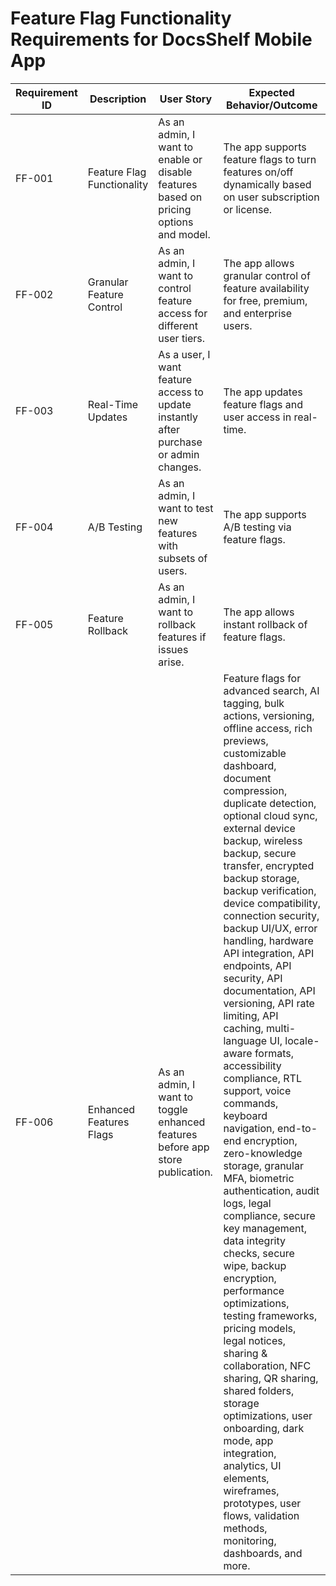 # Feature Flag Functionality Requirements for DocsShelf Mobile App

| Requirement ID | Description                | User Story                                                                            | Expected Behavior/Outcome                                                                                                                                                                                                                                                                                                                                                                                                                                                                                                                                                                                                                                                                                                                                                                                                                                                                                                                                                                                                                                                                                                                                                 |
| -------------- | -------------------------- | ------------------------------------------------------------------------------------- | ------------------------------------------------------------------------------------------------------------------------------------------------------------------------------------------------------------------------------------------------------------------------------------------------------------------------------------------------------------------------------------------------------------------------------------------------------------------------------------------------------------------------------------------------------------------------------------------------------------------------------------------------------------------------------------------------------------------------------------------------------------------------------------------------------------------------------------------------------------------------------------------------------------------------------------------------------------------------------------------------------------------------------------------------------------------------------------------------------------------------------------------------------------------------- |
| FF-001         | Feature Flag Functionality | As an admin, I want to enable or disable features based on pricing options and model. | The app supports feature flags to turn features on/off dynamically based on user subscription or license.                                                                                                                                                                                                                                                                                                                                                                                                                                                                                                                                                                                                                                                                                                                                                                                                                                                                                                                                                                                                                                                                 |
| FF-002         | Granular Feature Control   | As an admin, I want to control feature access for different user tiers.               | The app allows granular control of feature availability for free, premium, and enterprise users.                                                                                                                                                                                                                                                                                                                                                                                                                                                                                                                                                                                                                                                                                                                                                                                                                                                                                                                                                                                                                                                                          |
| FF-003         | Real-Time Updates          | As a user, I want feature access to update instantly after purchase or admin changes. | The app updates feature flags and user access in real-time.                                                                                                                                                                                                                                                                                                                                                                                                                                                                                                                                                                                                                                                                                                                                                                                                                                                                                                                                                                                                                                                                                                               |
| FF-004         | A/B Testing                | As an admin, I want to test new features with subsets of users.                       | The app supports A/B testing via feature flags.                                                                                                                                                                                                                                                                                                                                                                                                                                                                                                                                                                                                                                                                                                                                                                                                                                                                                                                                                                                                                                                                                                                           |
| FF-005         | Feature Rollback           | As an admin, I want to rollback features if issues arise.                             | The app allows instant rollback of feature flags.                                                                                                                                                                                                                                                                                                                                                                                                                                                                                                                                                                                                                                                                                                                                                                                                                                                                                                                                                                                                                                                                                                                         |
| FF-006         | Enhanced Features Flags    | As an admin, I want to toggle enhanced features before app store publication.         | Feature flags for advanced search, AI tagging, bulk actions, versioning, offline access, rich previews, customizable dashboard, document compression, duplicate detection, optional cloud sync, external device backup, wireless backup, secure transfer, encrypted backup storage, backup verification, device compatibility, connection security, backup UI/UX, error handling, hardware API integration, API endpoints, API security, API documentation, API versioning, API rate limiting, API caching, multi-language UI, locale-aware formats, accessibility compliance, RTL support, voice commands, keyboard navigation, end-to-end encryption, zero-knowledge storage, granular MFA, biometric authentication, audit logs, legal compliance, secure key management, data integrity checks, secure wipe, backup encryption, performance optimizations, testing frameworks, pricing models, legal notices, sharing & collaboration, NFC sharing, QR sharing, shared folders, storage optimizations, user onboarding, dark mode, app integration, analytics, UI elements, wireframes, prototypes, user flows, validation methods, monitoring, dashboards, and more. |
